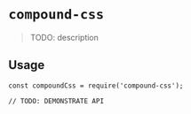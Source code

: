 # `compound-css`

> TODO: description

## Usage

```
const compoundCss = require('compound-css');

// TODO: DEMONSTRATE API
```
